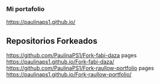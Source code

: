 ### Mi portafolio
https://paulinaps1.github.io/
## Repositorios Forkeados
https://github.com/PaulinaPS1/Fork-fabi-daza           pages https://paulinaps1.github.io/Fork-fabi-daza/
https://github.com/PaulinaPS1/Fork-raullow-portfolio   pages https://paulinaps1.github.io/Fork-raullow-portfolio/